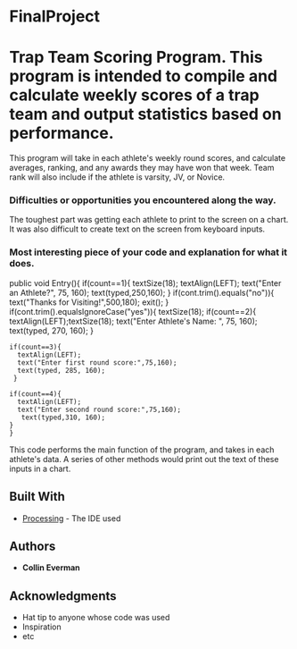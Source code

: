 # FinalProject
# Trap Team Scoring Program. This program is intended to compile and calculate weekly scores of a trap team and output statistics based on performance.

This program will take in each athlete's weekly round scores, and calculate averages, ranking, and any awards they may have won that week. Team rank will also include if the athlete is varsity, JV, or Novice. 

### Difficulties or opportunities you encountered along the way.

The toughest part was getting each athlete to print to the screen on a chart. It was also difficult to create text on the screen from keyboard inputs. 

### Most interesting piece of your code and explanation for what it does.
 public void Entry(){
    if(count==1){
      textSize(18);
      textAlign(LEFT);
      text("Enter an Athlete?", 75, 160);
      text(typed,250,160);
    }
     if(cont.trim().equals("no")){
      text("Thanks for Visiting!",500,180);
      exit();
    }
    if(cont.trim().equalsIgnoreCase("yes")){
      textSize(18);
       if(count==2){  
         textAlign(LEFT);textSize(18);
         text("Enter Athlete's Name: ", 75, 160);
         text(typed, 270, 160);
       }
    
    if(count==3){
      textAlign(LEFT);
      text("Enter first round score:",75,160);
      text(typed, 285, 160);      
     }
     
    if(count==4){
      textAlign(LEFT);
      text("Enter second round score:",75,160);
       text(typed,310, 160);
    }
    }
 
This code performs the main function of the program, and takes in each athlete's data. A series of other methods would print out the text of these inputs in a chart. 
## Built With

* [Processing](https://processing.org/) - The IDE used

## Authors

* **Collin Everman** 

## Acknowledgments

* Hat tip to anyone whose code was used
* Inspiration
* etc
